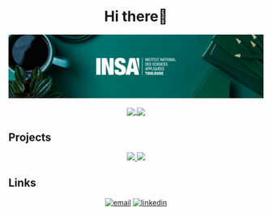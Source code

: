 <h1 align="center">Hi there👋</h1>

![Description de l'image](./1736950171172.jfif)

<p align="center">
<a href="https://github.com/HAzmej/convoychat">
  <img height=200 align="center" src="https://github-readme-stats.vercel.app/api/top-langs?username=HAzmej&layout=compact&langs_count=8&title_color=70a5fd&icon_color=bf91f3&text_color=38bdae&bg_color=1a1b27" />
</a>
<a href="https://github.com/HAzmej/github-readme-stats">
  <img height=200 align="center" src="https://github-readme-stats.vercel.app/api?username=HAzmej&show_icons=true&theme=tokyonight" />
</a>
</p>


## Projects
<p align="center">
  <a href="https://github.com/HAzmej/Malvertising_Detection">
    <img src="https://github-readme-stats.vercel.app/api/pin/?username=HAzmej&repo=Malvertising_Detection&title_color=fe428e&icon_color=f8d847&text_color=a9fef7&bg_color=141321&card_width=200"  />
  </a>
  <a href="https://github.com/HAzmej/Supervised_ML">
    <img src="https://github-readme-stats.vercel.app/api/pin/?username=HAzmej&repo=Supervised_ML&title_color=fe428e&icon_color=f8d847&text_color=a9fef7&bg_color=141321&card_width=200"  />
  </a>
</p>

## Links
<p align="center">
  <a href="mailto:mejri.hazem2070@gmail.com"><img src="https://img.icons8.com/color/96/000000/gmail.png" alt="email"/></a>
  <a href="https://www.linkedin.com/in/hazem-mejri-1284b81ba"><img src="https://img.icons8.com/color/96/000000/linkedin.png" alt="linkedin"/></a>
</p>


<!--
**HAzmej/HAzmej** is a ✨ _special_ ✨ repository because its `README.md` (this file) appears on your GitHub profile.

Here are some ideas to get you started:

- 🔭 I’m currently working on ...
- 🌱 I’m currently learning ...
- 👯 I’m looking to collaborate on ...
- 🤔 I’m looking for help with ...
- 💬 Ask me about ...
- 📫 How to reach me: ...
- 😄 Pronouns: ...
- ⚡ Fun fact: ...
-->
